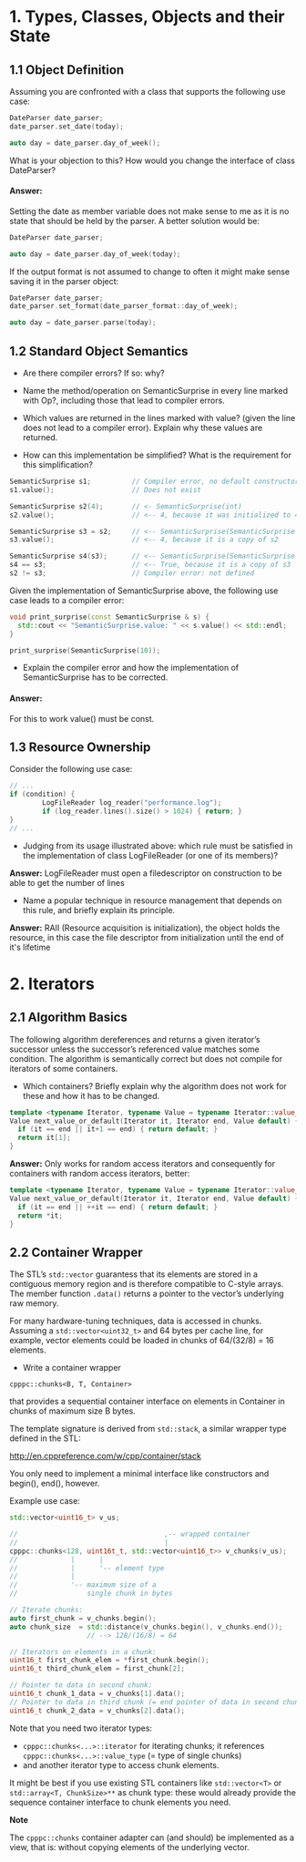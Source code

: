 # 1. Types, Classes, Objects and their State

## 1.1 Object Definition

Assuming you are confronted with a class that supports the following use case:

```cpp
DateParser date_parser;
date_parser.set_date(today);

auto day = date_parser.day_of_week();
```

What is your objection to this? How would you change the interface of class DateParser?

#### Answer:
Setting the date as member variable does not make sense to me as it is no state that 
should be held by the parser. A better solution would be:


```cpp
DateParser date_parser;

auto day = date_parser.day_of_week(today);
```

If the output format is not assumed to change to often it might make sense saving
it in the parser object:


```cpp
DateParser date_parser;
date_parser.set_format(date_parser_format::day_of_week);

auto day = date_parser.parse(today);
```

## 1.2 Standard Object Semantics


- Are there compiler errors? If so: why?

- Name the method/operation on SemanticSurprise in every line marked with Op?, including those that lead to compiler errors.

- Which values are returned in the lines marked with value? (given the line does not lead to a compiler error). Explain why these values are returned.

- How can this implementation be simplified? What is the requirement for this simplification?


```cpp
SemanticSurprise s1;          // Compiler error, no default constructor
s1.value();                   // Does not exist

SemanticSurprise s2(4);       // <- SemanticSurprise(int)
s2.value();                   // <-- 4, because it was initialized to 4

SemanticSurprise s3 = s2;     // <-- SemanticSurprise(SemanticSurprise const&)
s3.value();                   // <-- 4, because it is a copy of s2

SemanticSurprise s4(s3);      // <-- SemanticSurprise(SemanticSurprise const&)
s4 == s3;                     // <-- True, because it is a copy of s3
s2 != s3;                     // Compiler error: not defined
```

Given the implementation of SemanticSurprise above, the following use case leads to a compiler error:

```cpp
void print_surprise(const SemanticSurprise & s) {
  std::cout << "SemanticSurprise.value: " << s.value() << std::endl;
}

print_surprise(SemanticSurprise(10));
```

- Explain the compiler error and how the implementation of SemanticSurprise has to be corrected.

#### Answer:

For this to work value() must be const.

## 1.3 Resource Ownership

Consider the following use case:

```cpp
// ...
if (condition) {
        LogFileReader log_reader("performance.log");
        if (log_reader.lines().size() > 1024) { return; }
}
// ...
```
- Judging from its usage illustrated above: which rule must be satisfied in the 
implementation of class LogFileReader (or one of its members)?

**Answer:** LogFileReader must open a filedescriptor on construction to be able to get the number of lines

- Name a popular technique in resource management that depends on this rule, and briefly 
explain its principle.

**Answer:** RAII (Resource acquisition is initialization), the object holds the resource, in this case the file descriptor from initialization until the end of it's lifetime

# 2. Iterators

## 2.1 Algorithm Basics

The following algorithm dereferences and returns a given iterator’s successor unless the successor’s referenced value matches some condition. The algorithm is semantically correct but does not compile for iterators of some containers.

- Which containers? Briefly explain why the algorithm does not work for these and how it has to be changed.

```cpp
template <typename Iterator, typename Value = typename Iterator::value_type>
Value next_value_or_default(Iterator it, Iterator end, Value default) {
  if (it == end || it+1 == end) { return default; }
  return it[1];
}
```

**Answer:** Only works for random access iterators and consequently for containers with 
random access iterators, better:

```cpp
template <typename Iterator, typename Value = typename Iterator::value_type>
Value next_value_or_default(Iterator it, Iterator end, Value default) {
  if (it == end || ++it == end) { return default; }
  return *it;
}
```

## 2.2 Container Wrapper

The STL’s `std::vector` guarantess that its elements are stored in a contiguous memory region and is therefore compatible to C-style arrays. The member function `.data()` returns a pointer to the vector’s underlying raw memory.

For many hardware-tuning techniques, data is accessed in chunks. Assuming a `std::vector<uint32_t>` and 64 bytes per cache line, for example, vector elements could be loaded in chunks of 64/(32/8) = 16 elements.

- Write a container wrapper
```
cpppc::chunks<B, T, Container>
```
that provides a sequential container interface on elements in Container in chunks of maximum size B bytes.

The template signature is derived from `std::stack`, a similar wrapper type defined in the STL:

http://en.cppreference.com/w/cpp/container/stack

You only need to implement a minimal interface like constructors and begin(), end(), however.

Example use case:

```cpp
std::vector<uint16_t> v_us;

//                                    ,-- wrapped container
//                                    |
cpppc::chunks<128, uint16t_t, std::vector<uint16_t>> v_chunks(v_us);
//             |      |
//             |      '-- element type
//             |
//             '-- maximum size of a
//                 single chunk in bytes

// Iterate chunks:
auto first_chunk = v_chunks.begin();
auto chunk_size  = std::distance(v_chunks.begin(), v_chunks.end());
                   // --> 128/(16/8) = 64

// Iterators on elements in a chunk:
uint16_t first_chunk_elem = *first_chunk.begin();
uint16_t third_chunk_elem = first_chunk[2];

// Pointer to data in second chunk:
uint16_t chunk_1_data = v_chunks[1].data();
// Pointer to data in third chunk (= end pointer of data in second chunk):
uint16_t chunk_2_data = v_chunks[2].data();
```

Note that you need two iterator types:
- `cpppc::chunks<...>::iterator` for iterating chunks; it references `cpppc::chunks<...>::value_type` (= type of single chunks)
- and another iterator type to access chunk elements.

It might be best if you use existing STL containers like `std::vector<T>` or `std::array<T, ChunkSize>**` as chunk type: these would already provide the sequence container interface to chunk elements you need.

**Note**

The `cpppc::chunks` container adapter can (and should) be implemented as a view, that is: without copying elements of the underlying vector.
